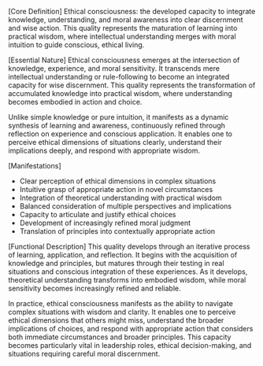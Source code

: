 [Core Definition]
Ethical consciousness: the developed capacity to integrate knowledge, understanding, and moral awareness into clear discernment and wise action. This quality represents the maturation of learning into practical wisdom, where intellectual understanding merges with moral intuition to guide conscious, ethical living.

[Essential Nature]
Ethical consciousness emerges at the intersection of knowledge, experience, and moral sensitivity. It transcends mere intellectual understanding or rule-following to become an integrated capacity for wise discernment. This quality represents the transformation of accumulated knowledge into practical wisdom, where understanding becomes embodied in action and choice.

Unlike simple knowledge or pure intuition, it manifests as a dynamic synthesis of learning and awareness, continuously refined through reflection on experience and conscious application. It enables one to perceive ethical dimensions of situations clearly, understand their implications deeply, and respond with appropriate wisdom.

[Manifestations]
- Clear perception of ethical dimensions in complex situations
- Intuitive grasp of appropriate action in novel circumstances
- Integration of theoretical understanding with practical wisdom
- Balanced consideration of multiple perspectives and implications
- Capacity to articulate and justify ethical choices
- Development of increasingly refined moral judgment
- Translation of principles into contextually appropriate action

[Functional Description]
This quality develops through an iterative process of learning, application, and reflection. It begins with the acquisition of knowledge and principles, but matures through their testing in real situations and conscious integration of these experiences. As it develops, theoretical understanding transforms into embodied wisdom, while moral sensitivity becomes increasingly refined and reliable.

In practice, ethical consciousness manifests as the ability to navigate complex situations with wisdom and clarity. It enables one to perceive ethical dimensions that others might miss, understand the broader implications of choices, and respond with appropriate action that considers both immediate circumstances and broader principles. This capacity becomes particularly vital in leadership roles, ethical decision-making, and situations requiring careful moral discernment.